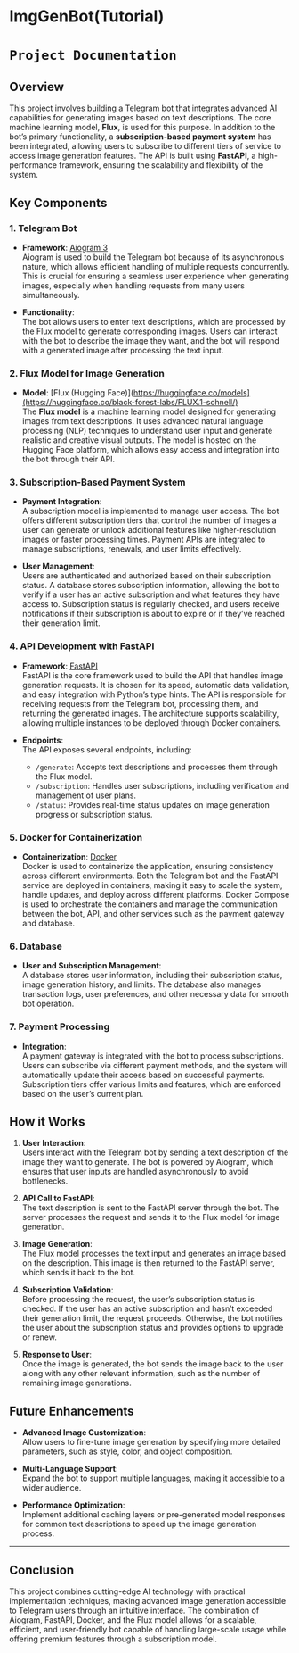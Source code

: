 # ImgGenBot(Tutorial)
# `Project Documentation`

## Overview
This project involves building a Telegram bot that integrates advanced AI capabilities for generating images based on text descriptions. The core machine learning model, **Flux**, is used for this purpose. In addition to the bot’s primary functionality, a **subscription-based payment system** has been integrated, allowing users to subscribe to different tiers of service to access image generation features. The API is built using **FastAPI**, a high-performance framework, ensuring the scalability and flexibility of the system.

## Key Components

### 1. **Telegram Bot**
   - **Framework**: [Aiogram 3](https://docs.aiogram.dev/en/latest/)  
     Aiogram is used to build the Telegram bot because of its asynchronous nature, which allows efficient handling of multiple requests concurrently. This is crucial for ensuring a seamless user experience when generating images, especially when handling requests from many users simultaneously.
   
   - **Functionality**:  
     The bot allows users to enter text descriptions, which are processed by the Flux model to generate corresponding images. Users can interact with the bot to describe the image they want, and the bot will respond with a generated image after processing the text input.  

### 2. **Flux Model for Image Generation**
   - **Model**: [Flux (Hugging Face)](https://huggingface.co/models](https://huggingface.co/black-forest-labs/FLUX.1-schnell/)  
     The **Flux model** is a machine learning model designed for generating images from text descriptions. It uses advanced natural language processing (NLP) techniques to understand user input and generate realistic and creative visual outputs. The model is hosted on the Hugging Face platform, which allows easy access and integration into the bot through their API.

### 3. **Subscription-Based Payment System**
   - **Payment Integration**:  
     A subscription model is implemented to manage user access. The bot offers different subscription tiers that control the number of images a user can generate or unlock additional features like higher-resolution images or faster processing times. Payment APIs are integrated to manage subscriptions, renewals, and user limits effectively.

   - **User Management**:  
     Users are authenticated and authorized based on their subscription status. A database stores subscription information, allowing the bot to verify if a user has an active subscription and what features they have access to. Subscription status is regularly checked, and users receive notifications if their subscription is about to expire or if they’ve reached their generation limit.

### 4. **API Development with FastAPI**
   - **Framework**: [FastAPI](https://fastapi.tiangolo.com/)  
     FastAPI is the core framework used to build the API that handles image generation requests. It is chosen for its speed, automatic data validation, and easy integration with Python’s type hints. The API is responsible for receiving requests from the Telegram bot, processing them, and returning the generated images. The architecture supports scalability, allowing multiple instances to be deployed through Docker containers.

   - **Endpoints**:  
     The API exposes several endpoints, including:
     - `/generate`: Accepts text descriptions and processes them through the Flux model.
     - `/subscription`: Handles user subscriptions, including verification and management of user plans.
     - `/status`: Provides real-time status updates on image generation progress or subscription status.

### 5. **Docker for Containerization**
   - **Containerization**: [Docker](https://www.docker.com/)  
     Docker is used to containerize the application, ensuring consistency across different environments. Both the Telegram bot and the FastAPI service are deployed in containers, making it easy to scale the system, handle updates, and deploy across different platforms. Docker Compose is used to orchestrate the containers and manage the communication between the bot, API, and other services such as the payment gateway and database.

### 6. **Database**
   - **User and Subscription Management**:  
     A database stores user information, including their subscription status, image generation history, and limits. The database also manages transaction logs, user preferences, and other necessary data for smooth bot operation.

### 7. **Payment Processing**
   - **Integration**:  
     A payment gateway is integrated with the bot to process subscriptions. Users can subscribe via different payment methods, and the system will automatically update their access based on successful payments. Subscription tiers offer various limits and features, which are enforced based on the user’s current plan.

## How it Works

1. **User Interaction**:  
   Users interact with the Telegram bot by sending a text description of the image they want to generate. The bot is powered by Aiogram, which ensures that user inputs are handled asynchronously to avoid bottlenecks.

2. **API Call to FastAPI**:  
   The text description is sent to the FastAPI server through the bot. The server processes the request and sends it to the Flux model for image generation.

3. **Image Generation**:  
   The Flux model processes the text input and generates an image based on the description. This image is then returned to the FastAPI server, which sends it back to the bot.

4. **Subscription Validation**:  
   Before processing the request, the user’s subscription status is checked. If the user has an active subscription and hasn’t exceeded their generation limit, the request proceeds. Otherwise, the bot notifies the user about the subscription status and provides options to upgrade or renew.

5. **Response to User**:  
   Once the image is generated, the bot sends the image back to the user along with any other relevant information, such as the number of remaining image generations.

## Future Enhancements

- **Advanced Image Customization**:  
   Allow users to fine-tune image generation by specifying more detailed parameters, such as style, color, and object composition.
   
- **Multi-Language Support**:  
   Expand the bot to support multiple languages, making it accessible to a wider audience.

- **Performance Optimization**:  
   Implement additional caching layers or pre-generated model responses for common text descriptions to speed up the image generation process.

---

## Conclusion

This project combines cutting-edge AI technology with practical implementation techniques, making advanced image generation accessible to Telegram users through an intuitive interface. The combination of Aiogram, FastAPI, Docker, and the Flux model allows for a scalable, efficient, and user-friendly bot capable of handling large-scale usage while offering premium features through a subscription model.




